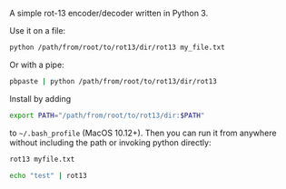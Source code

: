 A simple rot-13 encoder/decoder written in Python 3.

Use it on a file:

```sh
python /path/from/root/to/rot13/dir/rot13 my_file.txt
```

Or with a pipe:

```sh
pbpaste | python /path/from/root/to/rot13/dir/rot13
```

Install by adding

```sh
export PATH="/path/from/root/to/rot13/dir:$PATH"
```

to `~/.bash_profile` (MacOS 10.12+).  Then you can run it from anywhere without including the path or invoking python directly:

```sh
rot13 myfile.txt
```

```sh
echo "test" | rot13
```

